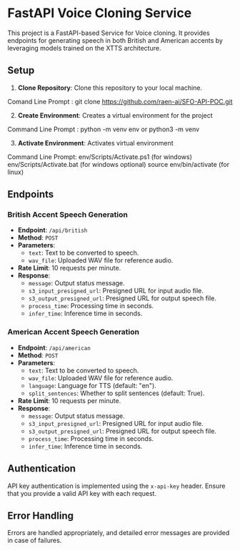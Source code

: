 # FastAPI Voice Cloning Service 

This project is a FastAPI-based Service for Voice cloning. It provides endpoints for generating speech in both British and American accents by leveraging models trained on the XTTS architecture.

## Setup

1. **Clone Repository**: Clone this repository to your local machine.

Comand Line Prompt : git clone https://github.com/raen-ai/SFO-API-POC.git


2. **Create Environment**: Creates a virtual environment for the project

Command Line Prompt : python -m venv env or python3 -m venv


3. **Activate Environment**: Activates virtual environment

Command Line Prompt:
env/Scripts/Activate.ps1 (for windows)
env/Scripts/Activate.bat (for windows optional)
source env/bin/activate (for linux)


## Endpoints

### British Accent Speech Generation
- **Endpoint**: `/api/british`
- **Method**: `POST`
- **Parameters**:
  - `text`: Text to be converted to speech.
  - `wav_file`: Uploaded WAV file for reference audio.
- **Rate Limit**: 10 requests per minute.
- **Response**:
  - `message`: Output status message.
  - `s3_input_presigned_url`: Presigned URL for input audio file.
  - `s3_output_presigned_url`: Presigned URL for output speech file.
  - `process_time`: Processing time in seconds.
  - `infer_time`: Inference time in seconds.

### American Accent Speech Generation
- **Endpoint**: `/api/american`
- **Method**: `POST`
- **Parameters**:
  - `text`: Text to be converted to speech.
  - `wav_file`: Uploaded WAV file for reference audio.
  - `language`: Language for TTS (default: "en").
  - `split_sentences`: Whether to split sentences (default: True).
- **Rate Limit**: 10 requests per minute.
- **Response**:
  - `message`: Output status message.
  - `s3_input_presigned_url`: Presigned URL for input audio file.
  - `s3_output_presigned_url`: Presigned URL for output speech file.
  - `process_time`: Processing time in seconds.
  - `infer_time`: Inference time in seconds.


## Authentication

API key authentication is implemented using the `x-api-key` header. Ensure that you provide a valid API key with each request.

## Error Handling

Errors are handled appropriately, and detailed error messages are provided in case of failures.